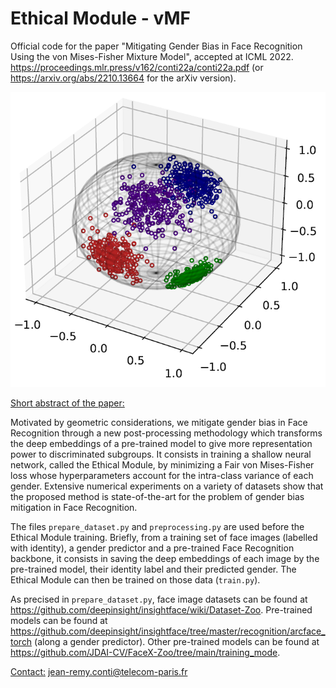 # Ethical Module - vMF

Official code for the paper "Mitigating Gender Bias in Face Recognition Using the von Mises-Fisher Mixture Model", accepted at ICML 2022.
https://proceedings.mlr.press/v162/conti22a/conti22a.pdf (or https://arxiv.org/abs/2210.13664 for the arXiv version).


<p align="center">
  <img src="https://github.com/JRConti/EthicalModule_vMF/blob/main/images/vMF_sphere.png">
</p>


<ins>Short abstract of the paper:</ins>

Motivated by geometric considerations, we mitigate gender bias in Face Recognition through a new post-processing methodology which transforms the deep embeddings of a pre-trained model to give more representation power to discriminated subgroups. It consists in training a shallow neural network, called the Ethical Module, by minimizing a Fair von Mises-Fisher loss whose hyperparameters account for the intra-class variance of each gender. Extensive numerical experiments on a variety of datasets show that the proposed method is state-of-the-art for the problem of gender bias mitigation in Face Recognition. 


The files `prepare_dataset.py` and `preprocessing.py` are used before the Ethical Module training. Briefly, from a training set of face images (labelled with identity), a gender predictor and a pre-trained Face Recognition backbone, it consists in saving the deep embeddings of each image by the pre-trained model, their identity label and their predicted gender. The Ethical Module can then be trained on those data (`train.py`).

As precised in `prepare_dataset.py`, face image datasets can be found at https://github.com/deepinsight/insightface/wiki/Dataset-Zoo. Pre-trained models can be found at https://github.com/deepinsight/insightface/tree/master/recognition/arcface_torch (along a gender predictor). Other pre-trained models can be found at https://github.com/JDAI-CV/FaceX-Zoo/tree/main/training_mode.

<ins>Contact:</ins>
jean-remy.conti@telecom-paris.fr
